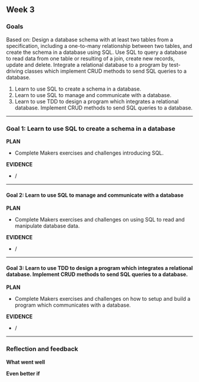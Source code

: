 ## Week 3


### Goals

Based on:
Design a database schema with at least two tables from a specification, including a one-to-many relationship between two tables, and create the schema in a database using SQL.
Use SQL to query a database to read data from one table or resulting of a join, create new records, update and delete.
Integrate a relational database to a program by test-driving classes which implement CRUD methods to send SQL queries to a database.

1. Learn to use SQL to create a schema in a database.
2. Learn to use SQL to manage and communicate with a database.
3. Learn to use TDD to design a program which integrates a relational database. Implement CRUD methods to send SQL queries to a database.

--------------------------

### Goal 1: Learn to use SQL to create a schema in a database
**PLAN**
- Complete Makers exercises and challenges introducing SQL.

**EVIDENCE**
- /

--------------------------


#### Goal 2: Learn to use SQL to manage and communicate with a database
**PLAN**
- Complete Makers exercises and challenges on using SQL to read and manipulate database data.

**EVIDENCE**
- /

--------------------------

#### Goal 3: Learn to use TDD to design a program which integrates a relational database. Implement CRUD methods to send SQL queries to a database.
**PLAN**
- Complete Makers exercises and challenges on how to setup and build a program which communicates with a database.

**EVIDENCE**
- /

--------------------------

### Reflection and feedback

**What went well**

**Even better if**
